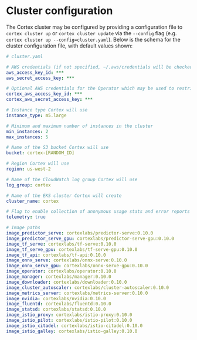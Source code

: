# Cluster configuration

The Cortex cluster may be configured by providing a configuration file to `cortex cluster up` or `cortex cluster update` via the  `--config` flag (e.g. `cortex cluster up --config=cluster.yaml`). Below is the schema for the cluster configuration file, with default values shown:

<!-- CORTEX_VERSION_BRANCH_STABLE -->

```yaml
# cluster.yaml

# AWS credentials (if not specified, ~/.aws/credentials will be checked) (can be overriden by $AWS_ACCESS_KEY_ID and $AWS_SECRET_ACCESS_KEY)
aws_access_key_id: ***
aws_secret_access_key: ***

# Optional AWS credentials for the Operator which may be used to restrict its AWS access (defaults to the AWS credentials set above)
cortex_aws_access_key_id: ***
cortex_aws_secret_access_key: ***

# Instance type Cortex will use
instance_type: m5.large

# Minimum and maximum number of instances in the cluster
min_instances: 2
max_instances: 5

# Name of the S3 bucket Cortex will use
bucket: cortex-[RANDOM_ID]

# Region Cortex will use
region: us-west-2

# Name of the CloudWatch log group Cortex will use
log_group: cortex

# Name of the EKS cluster Cortex will create
cluster_name: cortex

# Flag to enable collection of anonymous usage stats and error reports
telemetry: true

# Image paths
image_predictor_serve: cortexlabs/predictor-serve:0.10.0
image_predictor_serve_gpu: cortexlabs/predictor-serve-gpu:0.10.0
image_tf_serve: cortexlabs/tf-serve:0.10.0
image_tf_serve_gpu: cortexlabs/tf-serve-gpu:0.10.0
image_tf_api: cortexlabs/tf-api:0.10.0
image_onnx_serve: cortexlabs/onnx-serve:0.10.0
image_onnx_serve_gpu: cortexlabs/onnx-serve-gpu:0.10.0
image_operator: cortexlabs/operator:0.10.0
image_manager: cortexlabs/manager:0.10.0
image_downloader: cortexlabs/downloader:0.10.0
image_cluster_autoscaler: cortexlabs/cluster-autoscaler:0.10.0
image_metrics_server: cortexlabs/metrics-server:0.10.0
image_nvidia: cortexlabs/nvidia:0.10.0
image_fluentd: cortexlabs/fluentd:0.10.0
image_statsd: cortexlabs/statsd:0.10.0
image_istio_proxy: cortexlabs/istio-proxy:0.10.0
image_istio_pilot: cortexlabs/istio-pilot:0.10.0
image_istio_citadel: cortexlabs/istio-citadel:0.10.0
image_istio_galley: cortexlabs/istio-galley:0.10.0
```
